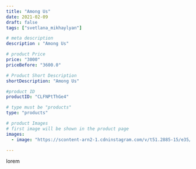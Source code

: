 ```yaml
---
title: "Among Us"
date: 2021-02-09
draft: false
tags: ["svetlana_mikhaylyan"]

# meta description
description : "Among Us"

# product Price
price: "3000"
priceBefore: "3600.0"

# Product Short Description
shortDescription: "Among Us"

#product ID
productID: "CLFNPtThGe4"

# type must be "products"
type: "products"

# product Images
# first image will be shown in the product page
images:
  - image: "https://scontent-arn2-1.cdninstagram.com/v/t51.2885-15/e35/148833929_2706180943027490_7806307640280867786_n.jpg?se=7&tp=1&_nc_ht=scontent-arn2-1.cdninstagram.com&_nc_cat=102&_nc_ohc=H3liCEE2EtUAX-_ja9Y&ccb=7-4&oh=47ad59aef2b0326173218fdb38649589&oe=60818920&_nc_sid=86f79a&ig_cache_key=MjUwNTQ2NzAyMTc0NDE3MDkzNg%3D%3D.2-ccb7-4"

---
```

lorem
